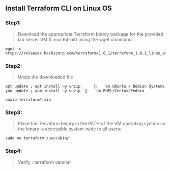## Install Terraform CLI on Linux OS 

### Step1: 

> Download the appropriate Terraform binary package for the provided lab server VM (Linux 64-bit) using the wget command:

```
wget -c https://releases.hashicorp.com/terraform/1.0.1/terraform_1.0.1_linux_amd64.zip`
```

### Step2: 

> Unzip the downloaded file

```
apt update ; apt install –y unzip          on Ubuntu / Debian Systems
yum update ; yum install –y unzip      on RHEL/Centos/Fedora 

unzip terraform*.zip
```

### Step3:	

> Place the Terraform binary in the PATH of the VM operating system so the binary is accessible system-wide to all users:

```
sudo mv terraform /usr/sbin/
```

### Step4: 

> Verify  :  terraform version

